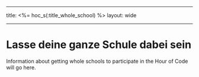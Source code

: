 * * *

title: <%= hoc_s(:title_whole_school) %> layout: wide

* * *

# Lasse deine ganze Schule dabei sein

Information about getting whole schools to participate in the Hour of Code will go here.